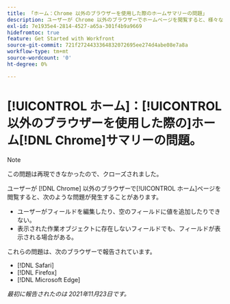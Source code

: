 ```yaml
---
title: 「ホーム：Chrome 以外のブラウザーを使用した際のホームサマリーの問題」
description: ユーザーが Chrome 以外のブラウザーでホームページを閲覧すると、様々な問題が発生する可能性があります。
exl-id: 7e1935e4-2814-4527-a65a-301f4b9a9669
hidefromtoc: true
feature: Get Started with Workfront
source-git-commit: 721f2724433364832072695ee274d4abe08e7a8a
workflow-type: tm+mt
source-wordcount: '0'
ht-degree: 0%

---
```


# [!UICONTROL ホーム]：[!UICONTROL  以外のブラウザーを使用した際の]ホーム[!DNL Chrome]サマリーの問題。

>[!NOTE]
>
>この問題は再現できなかったので、クローズされました。


ユーザーが [!DNL Chrome] 以外のブラウザーで[!UICONTROL ホーム]ページを閲覧すると、次のような問題が発生することがあります。

* ユーザーがフィールドを編集したり、空のフィールドに値を追加したりできない。
* 表示された作業オブジェクトに存在しないフィールドでも、フィールドが表示される場合がある。

これらの問題は、次のブラウザーで報告されています。

* [!DNL Safari]
* [!DNL Firefox]
* [!DNL Microsoft Edge]

_最初に報告されたのは 2021年11月23日です。_
